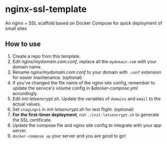 # nginx-ssl-template
An nginx + SSL scaffold based on Docker Compose for quick deployment of small sites

## How to use
1. Create a repo from this template.
2. Edit *nginx/mydomain.com.conf*, replace all the `mydomain.com` with your domain name.
3. Rename *nginx/mydomain.com.conf* to your domain with `.conf` extension for easier maintenance. (optional)
4. If you've changed the file name of the nginx site config, remember to update the service's volume config in &*docker-compose.yml* accordingly.
5. Edit *init-letsencrypt.sh*. Update the variables of `domains` and `email` to the actual values.
6. Set `staging=1` in *init-letsencrypt.sh* for test flight. (optional)
7. **For the first-timer deployment**, run `./init-letsencrypt.sh` to generate the SSL certificate.
8. Update the compose file and nginx site config to integrate with your app server.
9. `docker-compose up` your server and you are good to go!
